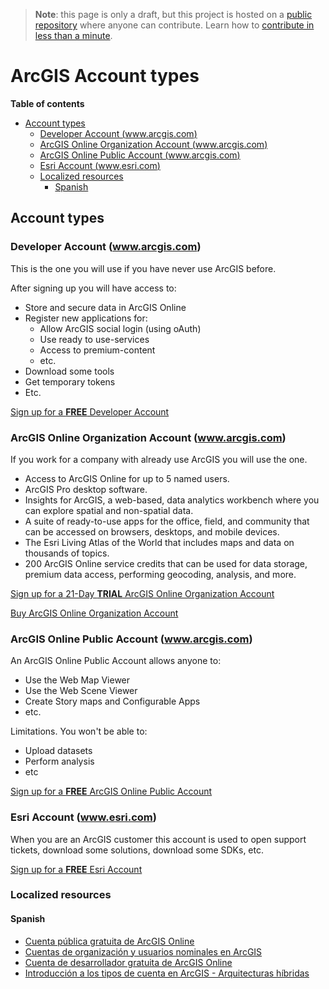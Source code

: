 > **Note**: this page is only a draft, but this project is hosted on a [public repository](https://github.com/hhkaos/awesome-arcgis) where anyone can contribute. Learn how to [contribute in less than a minute](https://github.com/hhkaos/awesome-arcgis/blob/master/CONTRIBUTING.md#contributions).

# ArcGIS Account types

<!-- START doctoc generated TOC please keep comment here to allow auto update -->
<!-- DON'T EDIT THIS SECTION, INSTEAD RE-RUN doctoc TO UPDATE -->
**Table of contents**

- [Account types](#account-types)
  - [Developer Account  (www.arcgis.com)](#developer-account--wwwarcgiscom)
  - [ArcGIS Online Organization Account (www.arcgis.com)](#arcgis-online-organization-account-wwwarcgiscom)
  - [ArcGIS Online Public Account (www.arcgis.com)](#arcgis-online-public-account-wwwarcgiscom)
  - [Esri Account  (www.esri.com)](#esri-account--wwwesricom)
  - [Localized resources](#localized-resources)
    - [Spanish](#spanish)

<!-- END doctoc generated TOC please keep comment here to allow auto update -->

## Account types

### Developer Account  (www.arcgis.com)
This is the one you will use if you have never use ArcGIS before.

After signing up you will have access to:

* Store and secure data in ArcGIS Online
* Register new applications for:
  * Allow ArcGIS social login (using oAuth)
  * Use ready to use-services
  * Access to premium-content
  * etc.
* Download some tools
* Get temporary tokens
* Etc.

[Sign up for a **FREE** Developer Account](https://developers.arcgis.com/sign-up/)

### ArcGIS Online Organization Account (www.arcgis.com)

If you work for a company with already use ArcGIS you will use the one.

* Access to ArcGIS Online for up to 5 named users.
* ArcGIS Pro desktop software.
* Insights for ArcGIS, a web-based, data analytics workbench where you can explore spatial and non-spatial data.
* A suite of ready-to-use apps for the office, field, and community that can be accessed on browsers, desktops, and mobile devices.
* The Esri Living Atlas of the World that includes maps and data on thousands of topics.
* 200 ArcGIS Online service credits that can be used for data storage, premium data access, performing geocoding, analysis, and more.


[Sign up for a 21-Day **TRIAL** ArcGIS Online Organization Account](http://www.arcgis.com/features/free-trial.html)

[Buy ArcGIS Online Organization Account](http://www.esri.com/software/arcgis/arcgisonline/purchase)

### ArcGIS Online Public Account (www.arcgis.com)

An ArcGIS Online Public Account allows anyone to:

* Use the Web Map Viewer
* Use the Web Scene Viewer
* Create Story maps and Configurable Apps
* etc.

Limitations. You won't be able to:

* Upload datasets
* Perform analysis
* etc

[Sign up for a **FREE** ArcGIS Online Public Account](https://www.arcgis.com/home/createaccount.html)

### Esri Account  (www.esri.com)

When you are an ArcGIS customer this account is used to open support tickets, download some solutions, download some SDKs, etc.

[Sign up for a **FREE** Esri Account](https://accounts.esri.com/signup)


### Localized resources

#### Spanish

* [Cuenta pública gratuita de ArcGIS Online](https://www.youtube.com/watch?v=cwAdu1lSkmw&index=10&t=0s&list=PLwq5dz_FjCx6C9-ZtGJGM1eBEjFyndXd6)
* [Cuentas de organización y usuarios nominales en ArcGIS](https://www.youtube.com/watch?v=040SuPH6_ow&list=PLwq5dz_FjCx6C9-ZtGJGM1eBEjFyndXd6&index=10)
* [Cuenta de desarrollador gratuita de ArcGIS Online](https://www.youtube.com/watch?v=w_ZrLpU662A&list=PLwq5dz_FjCx6C9-ZtGJGM1eBEjFyndXd6&index=11)
* [Introducción a los tipos de cuenta en ArcGIS - Arquitecturas híbridas](https://www.youtube.com/watch?v=HUn62MHslv8&index=8&list=PLwq5dz_FjCx6C9-ZtGJGM1eBEjFyndXd6)
